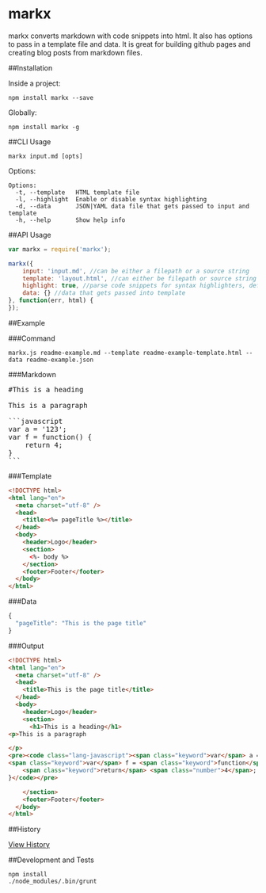 # markx

markx converts markdown with code snippets into html.  It also has options to pass in a template file and data.  It is great for building github pages and creating blog posts from markdown files.

##Installation

Inside a project:
```
npm install markx --save
```
Globally:
```
npm install markx -g
```

##CLI Usage

```
markx input.md [opts]
```

Options:
```
Options:
  -t, --template   HTML template file                                        
  -l, --highlight  Enable or disable syntax highlighting 
  -d, --data       JSON|YAML data file that gets passed to input and template
  -h, --help       Show help info  
```

##API Usage

```javascript
var markx = require('markx');

markx({
	input: 'input.md', //can be either a filepath or a source string
	template: 'layout.html', //can either be filepath or source string
	highlight: true, //parse code snippets for syntax highlighters, default: true
	data: {} //data that gets passed into template
}, function(err, html) {
});
```

##Example

###Command
```
markx.js readme-example.md --template readme-example-template.html --data readme-example.json 
```

###Markdown
<pre>
#This is a heading

This is a paragraph

```javascript
var a = '123';
var f = function() {
	return 4;
}
```
</pre>

###Template
```html
<!DOCTYPE html>
<html lang="en">
  <meta charset="utf-8" />
  <head>
    <title><%= pageTitle %></title>
  </head>
  <body>
    <header>Logo</header>
    <section>
      <%- body %>
    </section>
    <footer>Footer</footer>
  </body>
</html>
```

###Data
```javascript
{
  "pageTitle": "This is the page title"
}
```

###Output
```html
<!DOCTYPE html>
<html lang="en">
  <meta charset="utf-8" />
  <head>
    <title>This is the page title</title>
  </head>
  <body>
    <header>Logo</header>
    <section>
      <h1>This is a heading</h1>
<p>This is a paragraph

</p>
<pre><code class="lang-javascript"><span class="keyword">var</span> a = <span class="string">'123'</span>;
<span class="keyword">var</span> f = <span class="keyword">function</span>() {
    <span class="keyword">return</span> <span class="number">4</span>;
}</code></pre>

    </section>
    <footer>Footer</footer>
  </body>
</html>
```
##History

[View History](https://github.com/jgallen23/markx/blob/master/HISTORY.md)

##Development and Tests

```
npm install
./node_modules/.bin/grunt
```
